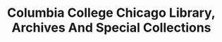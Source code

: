 ---
layout: repo
title: "Columbia College Chicago Library, Archives And Special Collections"
id: 15740
permalink: repos/15740/
---